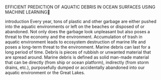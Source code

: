 EFFICIENT PREDICTION OF AQUATIC DEBRIS IN OCEAN SURFACES USING MACHINE LEARNING

introduction 
Every year, tons of plastic and other garbage are either pushed into the aquatic environments or left on the beaches or disposed of or abandoned. 
Not only does the garbage look unpleasant but also poses a threat to the economy and the environment. 
Accumulation of trash in aquatic environment leads to ecosystem destruction of marine life and poses a long-term threat to the environment. 
Marine debris can last for a long period of time. Debris is pieces of rubbish or unwanted material that are spread around. 
Marine debris is defined as solid man-made material that can be directly (from ship or ocean platform), indirectly (from storm drains, etc.), purposefully dumped or accidentally abandoned into our aquatic environment or the Great Lakes. 

